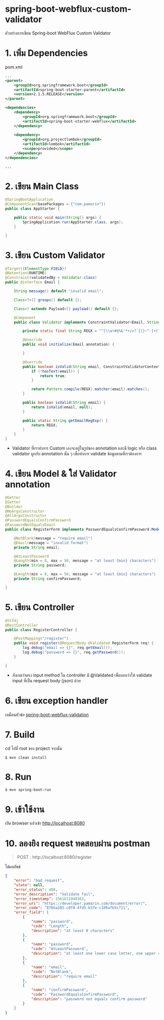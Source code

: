 # spring-boot-webflux-custom-validator
ตัวอย่างการเขียน Spring-boot WebFlux Custom Validator 

# 1. เพิ่ม Dependencies

pom.xml 
``` xml
...
<parent>
    <groupId>org.springframework.boot</groupId>
    <artifactId>spring-boot-starter-parent</artifactId>
    <version>2.1.5.RELEASE</version>
</parent>

<dependencies>
    <dependency>
        <groupId>org.springframework.boot</groupId>
        <artifactId>spring-boot-starter-webflux</artifactId>
    </dependency>
    
    <dependency>
        <groupId>org.projectlombok</groupId>
        <artifactId>lombok</artifactId>
        <scope>provided</scope>
    </dependency>
</dependencies>

...
```
# 2. เขียน Main Class 

``` java
@SpringBootApplication
@ComponentScan(basePackages = {"com.pamarin"}) 
public class AppStarter {

    public static void main(String[] args) {
        SpringApplication.run(AppStarter.class, args);
    }

}
```

# 3. เขียน Custom Validator  

```java 
@Target({ElementType.FIELD})
@Retention(RUNTIME)
@Constraint(validatedBy = Validator.class)
public @interface Email {

    String message() default "invalid email";

    Class<?>[] groups() default {};

    Class<? extends Payload>[] payload() default {};

    @Component
    public class Validator implements ConstraintValidator<Email, String> {

        private static final String REGX = "^[\\w!#$%&'*+/=?`{|}~^-]+(?:\\.[\\w!#$%&'*+/=?`{|}~^-]+)*@(?:[a-zA-Z0-9-]+\\.)+[a-zA-Z]{2,6}$";

        @Override
        public void initialize(Email annotation) {

        }

        @Override
        public boolean isValid(String email, ConstraintValidatorContext context) {
            if (!hasText(email)) {
                return true;
            }

            return Pattern.compile(REGX).matcher(email).matches();
        }

        public boolean isValid(String email) {
            return isValid(email, null);
        }

        public static String getEmailRegExp() {
            return REGX;
        }
    }
}

```
- Validator ที่เราทำการ Custom เองจะอยู่ในรูปของ annotation และมี logic หรือ class validator ผูกกับ annotation นั้น ๆ เพื่อทำการ validate ข้อมูลตามที่เราต้องการ  


# 4. เขียน Model & ใส่ Validator annotation
```java
@Getter
@Setter
@Builder
@NoArgsConstructor
@AllArgsConstructor
@PasswordEqualsConfirmPassword
@PasswordNotEqualsEmail
public class RegisterForm implements PasswordEqualsConfirmPassword.Model, PasswordNotEqualsEmail.Model {

    @NotBlank(message = "require email")
    @Email(message = "invalid format")
    private String email;

    @AtLeastPassword
    @Length(min = 8, max = 50, message = "at least {min} characters")
    private String password;

    @Length(min = 8, max = 50, message = "at least {min} characters")
    private String confirmPassword;

}

```

# 5. เขียน Controller
``` java
@Slf4j
@RestController
public class RegisterController {

    @PostMapping("/register")
    public void register(@RequestBody @Validated RegisterForm req) {
        log.debug("email => {}", req.getEmail());
        log.debug("password => {}", req.getPassword());
    }

}

```
- สังเกตว่าตรง input method ใน controller มี @Validated เพื่อบอกว่าให้ validate input ที่เป็น request body (json) ด้วย   

 # 6. เขียน exception handler 

เหมือนหัวข้อ [spring-boot-webflux-validation](../spring-boot-webflux-validation)
 
# 7. Build
cd ไปที่ root ของ project จากนั้น  
``` shell 
$ mvn clean install
```

# 8. Run 
``` shell 
$ mvn spring-boot:run
```

# 9. เข้าใช้งาน

เปิด browser แล้วเข้า [http://localhost:8080](http://localhost:8080)

# 10. ลองยิง request ทดสอบผ่าน postman
> POST : http://localhost:8080/register  
  
ได้ผลลัพธ์
```json
{
    "error": "bad_request",
    "state": null,
    "error_status": 400,
    "error_description": "Validate fail",
    "error_timestamp": 1561611940363,
    "error_uri": "https://developer.pamarin.com/document/error/",
    "error_code": "876ba285-c0f8-4fd5-b37e-c109afb5c711",
    "error_field": [
        {
            "name": "password",
            "code": "Length",
            "description": "at least 8 characters"
        },
        {
            "name": "password",
            "code": "AtLeastPassword",
            "description": "at least one lower case letter, one upper case letter, one special character and one numeric digit"
        },
        {
            "name": "email",
            "code": "NotBlank",
            "description": "require email"
        },
        {
            "name": "confirmPassword",
            "code": "PasswordEqualsConfirmPassword",
            "description": "password not equals confirm password"
        }
    ]
}
```
 
